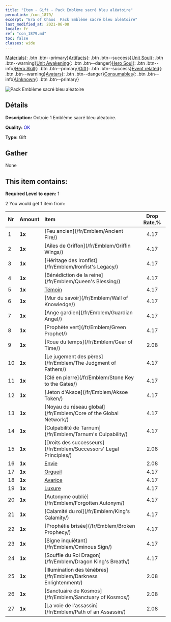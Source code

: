 ```yaml
---
title: "Item - Gift - Pack Emblème sacré bleu aléatoire"
permalink: /con_1879/
excerpt: "Era of Chaos  Pack Emblème sacré bleu aléatoire"
last_modified_at: 2021-06-08
locale: fr
ref: "con_1879.md"
toc: false
classes: wide
---
```

 [Materials](/ItemsFR/){: .btn .btn--primary}[Artifacts](/ItemsFR/Artifacts/){: .btn .btn--success}[Unit Soul](/ItemsFR/UnitSoul/){: .btn .btn--warning}[Unit Awakening](/ItemsFR/UnitAwakening/){: .btn .btn--danger}[Hero Soul](/ItemsFR/HeroSoul/){: .btn .btn--info}[Hero Skill](/ItemsFR/HeroSkill/){: .btn .btn--primary}[Gift](/ItemsFR/Gift/){: .btn .btn--success}[Event related](/ItemsFR/Events/){: .btn .btn--warning}[Avatars](/ItemsFR/Avatars/){: .btn .btn--danger}[Consumables](/ItemsFR/Consumables/){: .btn .btn--info}[Unknown](/ItemsFR/Unknown/){: .btn .btn--primary}

 ![Pack Emblème sacré bleu aléatoire](/images/t/i_907502.png)

## Détails
 **Description:** Octroie 1 Emblème sacré bleu aléatoire.

 **Quality:** <span style="color: #0000CD">OK</span>

 **Type:** Gift

## Gather

  None

## This item contains:

 **Required Level to open:** 1

 2 You would get **1** item  from:

  | Nr | Amount |     Item    | Drop Rate,% |
  |:---|:-------|:------------|:---------:|
  | 1 |  **1x** | [Feu ancien](/fr/Emblem/Ancient Fire/) | 4.17 | 
  | 2 |  **1x** | [Ailes de Griffon](/fr/Emblem/Griffin Wings/) | 4.17 | 
  | 3 |  **1x** | [Héritage des Ironfist](/fr/Emblem/Ironfist's Legacy/) | 4.17 | 
  | 4 |  **1x** | [Bénédiction de la reine](/fr/Emblem/Queen's Blessing/) | 4.17 | 
  | 5 |  **1x** | [Témoin](/fr/Emblem/Witness/) | 4.17 | 
  | 6 |  **1x** | [Mur du savoir](/fr/Emblem/Wall of Knowledge/) | 4.17 | 
  | 7 |  **1x** | [Ange gardien](/fr/Emblem/Guardian Angel/) | 4.17 | 
  | 8 |  **1x** | [Prophète vert](/fr/Emblem/Green Prophet/) | 4.17 | 
  | 9 |  **1x** | [Roue du temps](/fr/Emblem/Gear of Time/) | 2.08 | 
  | 10 |  **1x** | [Le jugement des pères](/fr/Emblem/The Judgment of Fathers/) | 4.17 | 
  | 11 |  **1x** | [Clé en pierre](/fr/Emblem/Stone Key to the Gates/) | 4.17 | 
  | 12 |  **1x** | [Jeton d'Aksoe](/fr/Emblem/Aksoe Token/) | 4.17 | 
  | 13 |  **1x** | [Noyau du réseau global](/fr/Emblem/Core of the Global Network/) | 4.17 | 
  | 14 |  **1x** | [Culpabilité de Tarnum](/fr/Emblem/Tarnum's Culpability/) | 4.17 | 
  | 15 |  **1x** | [Droits des successeurs](/fr/Emblem/Successors' Legal Principles/) | 2.08 | 
  | 16 |  **1x** | [Envie](/fr/Emblem/Jealousy/) | 2.08 | 
  | 17 |  **1x** | [Orgueil](/fr/Emblem/Arrogance/) | 4.17 | 
  | 18 |  **1x** | [Avarice](/fr/Emblem/Greed/) | 4.17 | 
  | 19 |  **1x** | [Luxure](/fr/Emblem/Lust/) | 4.17 | 
  | 20 |  **1x** | [Autonyme oublié](/fr/Emblem/Forgotten Autonym/) | 4.17 | 
  | 21 |  **1x** | [Calamité du roi](/fr/Emblem/King's Calamity/) | 4.17 | 
  | 22 |  **1x** | [Prophétie brisée](/fr/Emblem/Broken Prophecy/) | 4.17 | 
  | 23 |  **1x** | [Signe inquiétant](/fr/Emblem/Ominous Sign/) | 4.17 | 
  | 24 |  **1x** | [Souffle du Roi Dragon](/fr/Emblem/Dragon King's Breath/) | 4.17 | 
  | 25 |  **1x** | [Illumination des ténèbres](/fr/Emblem/Darkness Enlightenment/) | 2.08 | 
  | 26 |  **1x** | [Sanctuaire de Kosmos](/fr/Emblem/Sanctuary of Kosmos/) | 2.08 | 
  | 27 |  **1x** | [La voie de l'assassin](/fr/Emblem/Path of an Assassin/) | 2.08 | 
